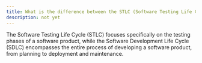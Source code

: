 ```yaml
---
title: What is the difference between the STLC (Software Testing Life Cycle) and SDLC (Software Development Life Cycle)?
description: not yet
---
```

The Software Testing Life Cycle (STLC) focuses specifically on the testing phases of a software product, while the Software Development Life Cycle (SDLC) encompasses the entire process of developing a software product, from planning to deployment and maintenance.
